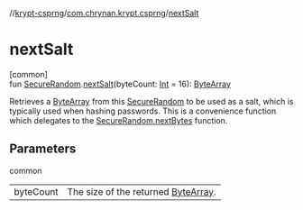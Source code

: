 //[krypt-csprng](../../index.md)/[com.chrynan.krypt.csprng](index.md)/[nextSalt](next-salt.md)

# nextSalt

[common]\
fun [SecureRandom](-secure-random/index.md).[nextSalt](next-salt.md)(byteCount: [Int](https://kotlinlang.org/api/latest/jvm/stdlib/kotlin/-int/index.html) = 16): [ByteArray](https://kotlinlang.org/api/latest/jvm/stdlib/kotlin/-byte-array/index.html)

Retrieves a [ByteArray](https://kotlinlang.org/api/latest/jvm/stdlib/kotlin/-byte-array/index.html) from this [SecureRandom](-secure-random/index.md) to be used as a salt, which is typically used when hashing passwords. This is a convenience function which delegates to the [SecureRandom.nextBytes](-secure-random/index.md#522760022%2FFunctions%2F-1023948260) function.

## Parameters

common

| | |
|---|---|
| byteCount | The size of the returned [ByteArray](https://kotlinlang.org/api/latest/jvm/stdlib/kotlin/-byte-array/index.html). |
